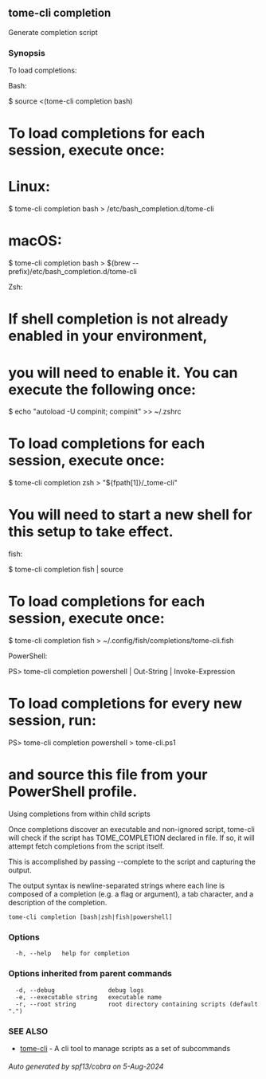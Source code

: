 ## tome-cli completion

Generate completion script

### Synopsis

To load completions:

Bash:

  $ source <(tome-cli completion bash)

  # To load completions for each session, execute once:
  # Linux:
  $ tome-cli completion bash > /etc/bash_completion.d/tome-cli
  # macOS:
  $ tome-cli completion bash > $(brew --prefix)/etc/bash_completion.d/tome-cli

Zsh:

  # If shell completion is not already enabled in your environment,
  # you will need to enable it.  You can execute the following once:

  $ echo "autoload -U compinit; compinit" >> ~/.zshrc

  # To load completions for each session, execute once:
  $ tome-cli completion zsh > "${fpath[1]}/_tome-cli"

  # You will need to start a new shell for this setup to take effect.

fish:

  $ tome-cli completion fish | source

  # To load completions for each session, execute once:
  $ tome-cli completion fish > ~/.config/fish/completions/tome-cli.fish

PowerShell:

  PS> tome-cli completion powershell | Out-String | Invoke-Expression

  # To load completions for every new session, run:
  PS> tome-cli completion powershell > tome-cli.ps1
  # and source this file from your PowerShell profile.

Using completions from within child scripts

Once completions discover an executable and non-ignored script,
tome-cli will check if the script has TOME_COMPLETION declared in file.
If so, it will attempt fetch completions from the script itself.

This is accomplished by passing --complete to the script and capturing the output.

The output syntax is newline-separated strings where each line is composed of
a completion (e.g. a flag or argument), a tab character, and a description of the completion.



```
tome-cli completion [bash|zsh|fish|powershell]
```

### Options

```
  -h, --help   help for completion
```

### Options inherited from parent commands

```
  -d, --debug               debug logs
  -e, --executable string   executable name
  -r, --root string         root directory containing scripts (default ".")
```

### SEE ALSO

* [tome-cli](tome-cli.md)	 - A cli tool to manage scripts as a set of subcommands

###### Auto generated by spf13/cobra on 5-Aug-2024
